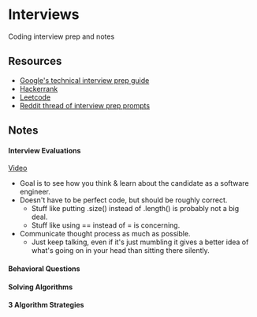 # Interviews
Coding interview prep and notes
## Resources
* [Google's technical interview prep guide](https://docs.google.com/presentation/d/1_6c6eu1oaDcJeKGcu43wtal8OeFNL6xMmmoSiDt9l5A/edit#slide=id.g3b1a8a6735_157_109)
* [Hackerrank](https://www.hackerrank.com/dashboard)
* [Leetcode](https://leetcode.com)
* [Reddit thread of interview prep prompts](https://www.reddit.com/r/cscareerquestions/comments/20ahfq/heres_a_pretty_big_list_of_programming_interview/)
## Notes
#### Interview Evaluations
[Video](https://youtu.be/jxAWQN5t6wg)
* Goal is to see how you think & learn about the candidate as a software engineer.
* Doesn't have to be perfect code, but should be roughly correct.
  * Stuff like putting .size() instead of .length() is probably not a big deal.
  * Stuff like using == instead of = is concerning.
* Communicate thought process as much as possible.
  * Just keep talking, even if it's just mumbling it gives a better idea of what's going on in your head than sitting there silently.
#### Behavioral Questions
#### Solving Algorithms
#### 3 Algorithm Strategies
